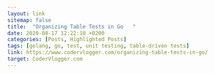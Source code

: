 ```yaml
---
layout: link
sitemap: false
title:  "Organizing Table Tests in Go   "
date: 2020-08-17 12:22:10 +0200
categories: [Posts, Highlighted Posts]
tags: [golang, go, test, unit testing, table-driven tests]
link: https://www.codervlogger.com/organizing-table-tests-in-go/
target: CoderVlogger.com
---
```

